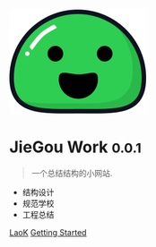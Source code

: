 ![logo](_media/icon.svg)

# JieGou Work <small>0.0.1</small>

> 一个总结结构的小网站.

* 结构设计
* 规范学校
* 工程总结

[LaoK](https://laok.pw)
[Getting Started](#Jiegou.Work)

